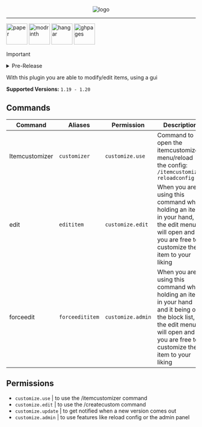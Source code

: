 <div align="center">
  <img alt="logo" src="https://github.com/Vxrpenter/Itemcustomizer/assets/110356385/d6179a53-b250-4d28-b4d1-2fa0bdfede0a">
</div>

---

[<img alt="paper" height="56" src="https://cdn.jsdelivr.net/npm/@intergrav/devins-badges@3/assets/cozy/supported/paper_vector.svg"/>](https://papermc.io/)
[<img alt="modrinth" height="56" src="https://cdn.jsdelivr.net/npm/@intergrav/devins-badges@3/assets/cozy/available/modrinth_vector.svg">](https://modrinth.com/plugin/itemcustomizer)
[<img alt="hangar" height="56" src="https://cdn.jsdelivr.net/npm/@intergrav/devins-badges@3/assets/cozy/available/hangar_vector.svg">](https://hangar.papermc.io/Vxrpenter/Itemcustomizer)
[<img alt="ghpages" height="56" src="https://cdn.jsdelivr.net/npm/@intergrav/devins-badges@3/assets/cozy/documentation/ghpages_vector.svg">](https://github.com/Vxrpenter/Itemcustomizer/wiki)
> [!IMPORTANT]
> <details>
> <summary>Pre-Release</summary>
>   This plugin is a pre-release, some features may not work yet or bugs may occur!!!
> </details>

With this plugin you are able to modify/edit items, using a gui

**Supported Versions:** `1.19 - 1.20`

## Commands

| Command | Aliases| Permission | Description|
| --- | --- | --- | --- |
| Itemcustomizer | `customizer` | `customize.use` | Command to open the itemcustomizer menu/reload the config: `/itemcustomizer reloadconfig` |
| edit | `edititem` | `customize.edit` | When you are using this command while holding an item in your hand, the edit menu will open and you are free to customize the item to your liking |
| forceedit | `forceedititem` | `customize.admin` | When you are using this command while holding an item in your hand and it being on the block list, the edit menu will open and you are free to customize the item to your liking  |

## Permissions
- `customize.use` | to use the /itemcustomizer command
- `customize.edit` | to use the /createcustom command
- `customize.update` | to get notified when a new version comes out
- `customize.admin` | to use features like reload config or the admin panel
